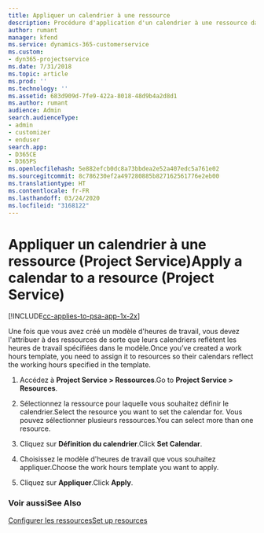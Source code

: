 ```yaml
---
title: Appliquer un calendrier à une ressource
description: Procédure d'application d'un calendrier à une ressource dans Project Service
author: rumant
manager: kfend
ms.service: dynamics-365-customerservice
ms.custom:
- dyn365-projectservice
ms.date: 7/31/2018
ms.topic: article
ms.prod: ''
ms.technology: ''
ms.assetid: 683d909d-7fe9-422a-8018-48d9b4a2d8d1
ms.author: rumant
audience: Admin
search.audienceType:
- admin
- customizer
- enduser
search.app:
- D365CE
- D365PS
ms.openlocfilehash: 5e882efcb0dc8a73bbdea2e52a407edc5a761e02
ms.sourcegitcommit: 8c786230ef2a497280885b827162561776e2eb00
ms.translationtype: HT
ms.contentlocale: fr-FR
ms.lasthandoff: 03/24/2020
ms.locfileid: "3168122"
---
```

# <a name="apply-a-calendar-to-a-resource-project-service"></a><span data-ttu-id="ae5d7-103">Appliquer un calendrier à une ressource (Project Service)</span><span class="sxs-lookup"><span data-stu-id="ae5d7-103">Apply a calendar to a resource (Project Service)</span></span>

[!INCLUDE[cc-applies-to-psa-app-1x-2x](../includes/cc-applies-to-psa-app-1x-2x.md)]

<span data-ttu-id="ae5d7-104">Une fois que vous avez créé un modèle d'heures de travail, vous devez l'attribuer à des ressources de sorte que leurs calendriers reflètent les heures de travail spécifiées dans le modèle.</span><span class="sxs-lookup"><span data-stu-id="ae5d7-104">Once you’ve created a work hours template, you need to assign it to resources so their calendars reflect the working hours specified in the template.</span></span>  
  
1.  <span data-ttu-id="ae5d7-105">Accédez à **Project Service > Ressources**.</span><span class="sxs-lookup"><span data-stu-id="ae5d7-105">Go to **Project Service > Resources**.</span></span>  
  
2.  <span data-ttu-id="ae5d7-106">Sélectionnez la ressource pour laquelle vous souhaitez définir le calendrier.</span><span class="sxs-lookup"><span data-stu-id="ae5d7-106">Select the resource you want to set the calendar for.</span></span> <span data-ttu-id="ae5d7-107">Vous pouvez sélectionner plusieurs ressources.</span><span class="sxs-lookup"><span data-stu-id="ae5d7-107">You can select more than one resource.</span></span>  
  
3.  <span data-ttu-id="ae5d7-108">Cliquez sur **Définition du calendrier**.</span><span class="sxs-lookup"><span data-stu-id="ae5d7-108">Click **Set Calendar**.</span></span>  
  
4.  <span data-ttu-id="ae5d7-109">Choisissez le modèle d'heures de travail que vous souhaitez appliquer.</span><span class="sxs-lookup"><span data-stu-id="ae5d7-109">Choose the work hours template you want to apply.</span></span>  
  
5.  <span data-ttu-id="ae5d7-110">Cliquez sur **Appliquer**.</span><span class="sxs-lookup"><span data-stu-id="ae5d7-110">Click **Apply**.</span></span>  
  
### <a name="see-also"></a><span data-ttu-id="ae5d7-111">Voir aussi</span><span class="sxs-lookup"><span data-stu-id="ae5d7-111">See Also</span></span>  
 [<span data-ttu-id="ae5d7-112">Configurer les ressources</span><span class="sxs-lookup"><span data-stu-id="ae5d7-112">Set up resources</span></span>](../project-service/set-up-resources.md)
